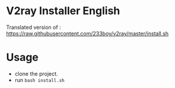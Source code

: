 
# V2ray Installer English

Translated version of : 
https://raw.githubusercontent.com/233boy/v2ray/master/install.sh
  


# Usage

  - clone the project.
  -  run `bash install.sh`



  
